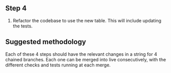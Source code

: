 ## Step 4

1. Refactor the codebase to use the new table. This will include updating the tests.

## Suggested methodology

Each of these 4 steps should have the relevant changes in a string for 4 chained branches. Each one can be merged into live consecutively, with the different checks and tests running at each merge.
